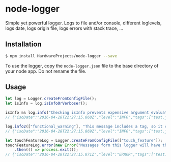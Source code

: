 # node-logger
Simple yet powerful logger. Logs to file and/or console, different loglevels, logs date, logs origin file, logs errors with stack trace, ...

## Installation

```bash
$ npm install HardwareProjects/node-logger --save
```

To use the logger, copy the `node-logger.json` file to the base directory of your node app. Do not rename the file.

## Usage

```js
let log = Logger.createFromConfigFile();
let isInfo = log.isInfoOrVerboser();

isInfo && log.info("Checking isInfo prevents expensive argument evaluation if not needed. Note that the filename where the logger was created is included as a tag. %j", util.inspect(log));
// {"isoDate":"2016-04-28T22:27:15.868Z","level":"INFO","tags":["test.js"],"text":"Checking isInfo prevents expensive argument evaluation if not needed. Note that the filename where the logger was created is included as a tag. \"Logger { <inspect result>"}

log.info2(["functional_warning"], "This message includes a tag, so it can be easily filtered.\n Note that there is always exactly one output line per message.");
// {"isoDate":"2016-04-28T22:27:15.869Z","level":"INFO","tags":["test.js","functional_warning"],"text":"This message includes a tag, so it can be easily filtered.\n Note that there is always exactly one output line per message."}

let touchFeatureLog = Logger.createFromConfigFile(["touch_feature"]);
touchFeatureLog.error(new Error("Messages form this logger will have the tags specified during creation. Note that all log-functions return promises."))
    .then(() => process.exit());
// {"isoDate":"2016-04-28T22:27:15.871Z","level":"ERROR","tags":["test.js","touch_feature"],"text":"[Error: Messages form this logger will have the tags specified during creation. Note that all log-functions return promises.]","stack":"Error: Messages form this logger will have the tags specified during creation. Note that all log-functions return promises.\n    at  <full stack trace>"}
```
